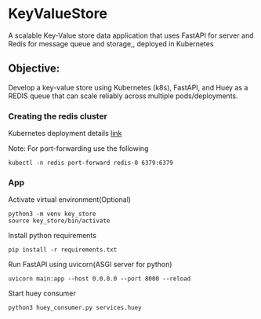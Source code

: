 # KeyValueStore
A scalable Key-Value store data application that uses FastAPI for server and Redis for message queue and storage,, deployed in Kubernetes

## Objective:
Develop a key-value store using Kubernetes (k8s), FastAPI, and Huey as a REDIS queue that can scale reliably across multiple pods/deployments.

### Creating the redis cluster
Kubernetes deployment details [link](https://github.com/Harshak777/kubernetes-redis)

Note:
For port-forwarding use the following
```
kubectl -n redis port-forward redis-0 6379:6379
```

### App
Activate virtual environment(Optional)
```
python3 -m venv key_store
source key_store/bin/activate
```
Install python requirements
```
pip install -r requirements.txt
```
Run FastAPI using uvicorn(ASGI server for python)
```
uvicorn main:app --host 0.0.0.0 --port 8000 --reload
```
Start huey consumer
```
python3 huey_consumer.py services.huey
```
